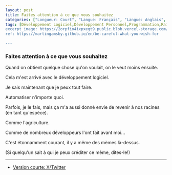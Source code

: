 ```yaml
---
layout: post
title: Faites attention à ce que vous souhaitez
categories: ["Longueur: Court", "Langue: Français", "Langue: Anglais", "Gamsblurb"]
tags: [Développement Logiciel,Développement Personnel,Programmation,Raison d'Être,Mème,Gamsblurb]
excerpt_image: https://2orpfio4ixpxegt9.public.blob.vercel-storage.com/blogPost/cm110x8mr004tjv0c7rjqapy9/preview-image-HykJolRchmoJRXTWzELYRl7SwmYl4l.jpg
ref: https://martingamsby.github.io/en/be-careful-what-you-wish-for

---
```


### **Faites attention à ce que vous souhaitez**

Quand on obtient quelque chose qu'on voulait, on le veut moins ensuite.

Cela m'est arrivé avec le développement logiciel.

Je sais maintenant que je peux tout faire.

Automatiser n'importe quoi.

Parfois, je le fais, mais ça m'a aussi donné envie de revenir à nos racines (en tant qu'espèce).

Comme l'agriculture.

Comme de nombreux développeurs l'ont fait avant moi...

C'est étonnamment courant, il y a même des mèmes là-dessus.

(Si quelqu'un sait à qui je peux créditer ce mème, dites-le!)

---

- [Version courte: X/Twitter](https://x.com/MartinGamsby/status/1834655918690119818)


